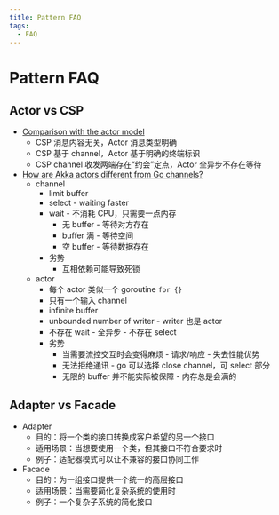 ```yaml
---
title: Pattern FAQ
tags:
  - FAQ
---
```


# Pattern FAQ

## Actor vs CSP

- [Comparison with the actor model](https://en.wikipedia.org/wiki/Communicating_sequential_processes#Comparison_with_the_actor_model)
  - CSP 消息内容无关，Actor 消息类型明确
  - CSP 基于 channel，Actor 基于明确的终端标识
  - CSP channel 收发两端存在“约会”定点，Actor 全异步不存在等待
- [How are Akka actors different from Go channels?](https://www.quora.com/How-are-Akka-actors-different-from-Go-channels-How-are-two-related-to-each-other)
  - channel
    - limit buffer
    - select - waiting faster
    - wait - 不消耗 CPU，只需要一点内存
      - 无 buffer - 等待对方存在
      - buffer 满 - 等待空间
      - 空 buffer - 等待数据存在
    - 劣势
      - 互相依赖可能导致死锁
  - actor
    - 每个 actor 类似一个 goroutine `for {}`
    - 只有一个输入 channel
    - infinite buffer
    - unbounded number of writer - writer 也是 actor
    - 不存在 wait - 全异步 - 不存在 select
    - 劣势
      - 当需要流控交互时会变得麻烦 - 请求/响应 - 失去性能优势
      - 无法拒绝通讯 - go 可以选择 close channel，可 select 部分
      - 无限的 buffer 并不能实际被保障 - 内存总是会满的

## Adapter vs Facade

- Adapter
  - 目的：将一个类的接口转换成客户希望的另一个接口
  - 适用场景：当想要使用一个类，但其接口不符合要求时
  - 例子：适配器模式可以让不兼容的接口协同工作
- Facade
  - 目的：为一组接口提供一个统一的高层接口
  - 适用场景：当需要简化复杂系统的使用时
  - 例子：一个复杂子系统的简化接口
